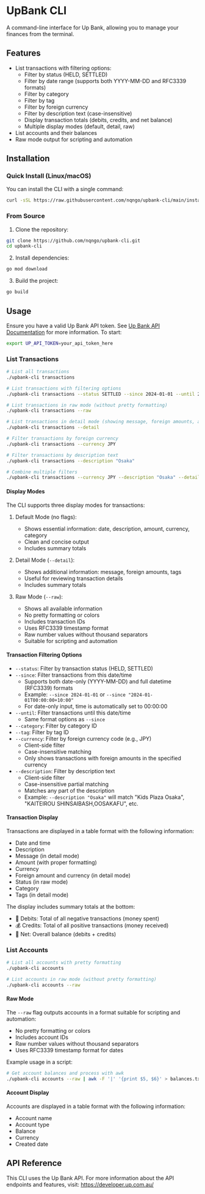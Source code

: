 # UpBank CLI

A command-line interface for Up Bank, allowing you to manage your finances from the terminal.

## Features

- List transactions with filtering options:
  - Filter by status (HELD, SETTLED)
  - Filter by date range (supports both YYYY-MM-DD and RFC3339 formats)
  - Filter by category
  - Filter by tag
  - Filter by foreign currency
  - Filter by description text (case-insensitive)
  - Display transaction totals (debits, credits, and net balance)
  - Multiple display modes (default, detail, raw)
- List accounts and their balances
- Raw mode output for scripting and automation

## Installation

### Quick Install (Linux/macOS)

You can install the CLI with a single command:

```bash
curl -sSL https://raw.githubusercontent.com/nqngo/upbank-cli/main/install.sh | bash
```

### From Source

1. Clone the repository:
```bash
git clone https://github.com/nqngo/upbank-cli.git
cd upbank-cli
```

2. Install dependencies:
```bash
go mod download
```

3. Build the project:
```bash
go build
```

## Usage

Ensure you have a valid Up Bank API token. See [Up Bank API Documentation](https://developer.up.com.au/) for more information. To start:

```bash
export UP_API_TOKEN=your_api_token_here
```

### List Transactions
```bash
# List all transactions
./upbank-cli transactions

# List transactions with filtering options
./upbank-cli transactions --status SETTLED --since 2024-01-01 --until 2024-01-31

# List transactions in raw mode (without pretty formatting)
./upbank-cli transactions --raw

# List transactions in detail mode (showing message, foreign amounts, and tags)
./upbank-cli transactions --detail

# Filter transactions by foreign currency
./upbank-cli transactions --currency JPY

# Filter transactions by description text
./upbank-cli transactions --description "Osaka"

# Combine multiple filters
./upbank-cli transactions --currency JPY --description "Osaka" --detail
```

#### Display Modes
The CLI supports three display modes for transactions:

1. Default Mode (no flags):
   - Shows essential information: date, description, amount, currency, category
   - Clean and concise output
   - Includes summary totals

2. Detail Mode (`--detail`):
   - Shows additional information: message, foreign amounts, tags
   - Useful for reviewing transaction details
   - Includes summary totals

3. Raw Mode (`--raw`):
   - Shows all available information
   - No pretty formatting or colors
   - Includes transaction IDs
   - Uses RFC3339 timestamp format
   - Raw number values without thousand separators
   - Suitable for scripting and automation

#### Transaction Filtering Options
- `--status`: Filter by transaction status (HELD, SETTLED)
- `--since`: Filter transactions from this date/time
  - Supports both date-only (YYYY-MM-DD) and full datetime (RFC3339) formats
  - Example: `--since 2024-01-01` or `--since "2024-01-01T00:00:00+10:00"`
  - For date-only input, time is automatically set to 00:00:00
- `--until`: Filter transactions until this date/time
  - Same format options as `--since`
- `--category`: Filter by category ID
- `--tag`: Filter by tag ID
- `--currency`: Filter by foreign currency code (e.g., JPY)
  - Client-side filter
  - Case-insensitive matching
  - Only shows transactions with foreign amounts in the specified currency
- `--description`: Filter by description text
  - Client-side filter
  - Case-insensitive partial matching
  - Matches any part of the description
  - Example: `--description "Osaka"` will match "Kids Plaza Osaka", "KAITEIROU SHINSAIBASH,OOSAKAFU", etc.

#### Transaction Display
Transactions are displayed in a table format with the following information:
- Date and time
- Description
- Message (in detail mode)
- Amount (with proper formatting)
- Currency
- Foreign amount and currency (in detail mode)
- Status (in raw mode)
- Category
- Tags (in detail mode)

The display includes summary totals at the bottom:
- 💸 Debits: Total of all negative transactions (money spent)
- 💰 Credits: Total of all positive transactions (money received)
- 🏦 Net: Overall balance (debits + credits)

### List Accounts
```bash
# List all accounts with pretty formatting
./upbank-cli accounts

# List accounts in raw mode (without pretty formatting)
./upbank-cli accounts --raw
```

#### Raw Mode
The `--raw` flag outputs accounts in a format suitable for scripting and automation:
- No pretty formatting or colors
- Includes account IDs
- Raw number values without thousand separators
- Uses RFC3339 timestamp format for dates

Example usage in a script:
```bash
# Get account balances and process with awk
./upbank-cli accounts --raw | awk -F '|' '{print $5, $6}' > balances.txt
```

#### Account Display
Accounts are displayed in a table format with the following information:
- Account name
- Account type
- Balance
- Currency
- Created date

## API Reference

This CLI uses the Up Bank API. For more information about the API endpoints and features, visit:
https://developer.up.com.au/ 